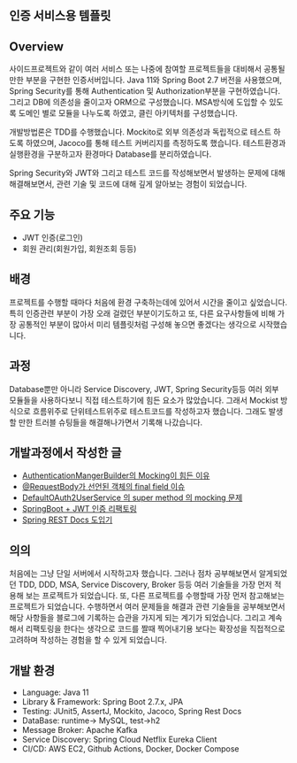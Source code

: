 ## 인증 서비스용 템플릿

## Overview
사이드프로젝트와 같이 여러 서비스 또는 나중에 참여할 프로젝트들을 대비해서 공통될만한 부분을 구현한 인증서버입니다.
Java 11와 Spring Boot 2.7 버전을 사용했으며, Spring Security를 통해 Authentication 및 Authorization부분을 구현하였습니다.
그리고 DB에 의존성을 줄이고자 ORM으로 구성했습니다. MSA방식에 도입할 수 있도록 도메인 별로 모듈을 나누도록 하였고, 클린 아키텍처를 구성했습니다.

개발방법론은 TDD를 수행했습니다. Mockito로 외부 의존성과 독립적으로 테스트 하도록 하였으며, Jacoco를 통해 테스트 커버리지를 측정하도록 했습니다.
테스트환경과 실행환경을 구분하고자 환경마다 Database를 분리하였습니다. 

Spring Security와 JWT와 그리고 테스트 코드를 작성해보면서 발생하는 문제에 대해 해결해보면서, 관련 기술 및 코드에 대해 깊게 알아보는 경험이 되었습니다.

## 주요 기능
* JWT 인증(로그인)
* 회원 관리(회원가입, 회원조회 등등)

## 배경
프로젝트를 수행할 때마다 처음에 환경 구축하는데에 있어서 시간을 줄이고 싶었습니다. 특히 인증관련 부분이 가장 오래 걸렸던 부분이기도하고 또, 다른 요구사항들에 비해 가장 공통적인 부분이 많아서 미리 템플릿처럼 구성해 놓으면 좋겠다는 생각으로 시작했습니다. 

## 과정
Database뿐만 아니라 Service Discovery, JWT, Spring Security등등 여러 외부 모듈들을 사용하다보니 직접 테스트하기에 힘든 요소가 많았습니다. 그래서 Mockist 방식으로 흐름위주로 단위테스트위주로 테스트코드를 작성하고자 했습니다. 그래도 발생할 만한 트러블 슈팅들을 해결해나가면서 기록해 나갔습니다. 

## 개발과정에서 작성한 글
* [AuthenticationMangerBuilder의 Mocking이 힘든 이유
](https://velog.io/@hongjunland/AuthenticationMangerBuilder%EC%9D%98-Mocking%EC%9D%B4-%ED%9E%98%EB%93%A0-%EC%9D%B4%EC%9C%A0)
* [@RequestBody가 선언된 객체의 final field 이슈
](https://velog.io/@hongjunland/RequestBody%EA%B0%80-%EC%84%A0%EC%96%B8%EB%90%9C-%EA%B0%9D%EC%B2%B4%EC%9D%98-final-field-%EC%9D%B4%EC%8A%88)
* [DefaultOAuth2UserService 의 super method 의 mocking 문제](https://velog.io/@hongjunland/DefaultOAuth2UserService-%EC%9D%98-super-method-%EC%9D%98-mocking-%EB%AC%B8%EC%A0%9C)
* [SpringBoot + JWT 인증 리팩토링](https://velog.io/@hongjunland/SpringBoot-JWT-%EC%9D%B8%EC%A6%9D-%EB%A6%AC%ED%8C%A9%ED%86%A0%EB%A7%81)
* [Spring REST Docs 도입기
](https://velog.io/@hongjunland/Spring-REST-Docs-%EB%8F%84%EC%9E%85%EA%B8%B0)
## 의의
처음에는 그냥 단일 서버에서 시작하고자 했습니다. 그러나 점차 공부해보면서 알게되었던 TDD, DDD, MSA, Service Discovery, Broker 등등 여러 기술들을 가장 먼저 적용해 보는 프로젝트가 되었습니다. 또, 다른 프로젝트를 수행할때 가장 먼저 참고해보는 프로젝트가 되었습니다. 수행하면서 여러 문제들을 해결과 관련 기술들을 공부해보면서 해당 사항들을 블로그에 기록하는 습관을 가지게 되는 계기가 되었습니다. 그리고 계속해서 리팩토링을 한다는 생각으로 코드를 짤때 찍어내기용 보다는 확장성을 직접적으로 고려하며 작성하는 경험을 할 수 있게 되었습니다.


## 개발 환경
* Language: Java 11
* Library & Framework: Spring Boot 2.7.x, JPA
* Testing: JUnit5, AssertJ, Mockito, Jacoco, Spring Rest Docs
* DataBase: runtime-> MySQL, test->h2
* Message Broker: Apache Kafka
* Service Discovery: Spring Cloud Netflix Eureka Client
* CI/CD: AWS EC2, Github Actions, Docker, Docker Compose
